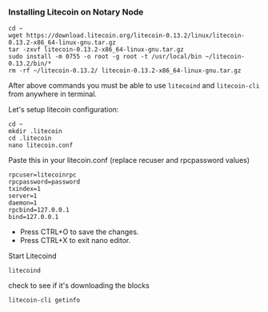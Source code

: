 ### Installing Litecoin on Notary Node

```shell
cd ~
wget https://download.litecoin.org/litecoin-0.13.2/linux/litecoin-0.13.2-x86_64-linux-gnu.tar.gz
tar -zxvf litecoin-0.13.2-x86_64-linux-gnu.tar.gz
sudo install -m 0755 -o root -g root -t /usr/local/bin ~/litecoin-0.13.2/bin/*
rm -rf ~/litecoin-0.13.2/ litecoin-0.13.2-x86_64-linux-gnu.tar.gz
```

After above commands you must be able to use `litecoind` and `litecoin-cli` from anywhere in terminal.

Let's setup litecoin configuration:
```shell
cd ~
mkdir .litecoin
cd .litecoin
nano litecoin.conf
```

Paste this in your litecoin.conf (replace recuser and rpcpassword values)

```shell
rpcuser=litecoinrpc
rpcpassword=password
txindex=1
server=1
daemon=1
rpcbind=127.0.0.1
bind=127.0.0.1
```

- Press CTRL+O to save the changes.
- Press CTRL+X to exit nano editor.

Start Litecoind
```
litecoind
```

check to see if it's downloading the blocks
```
litecoin-cli getinfo
```